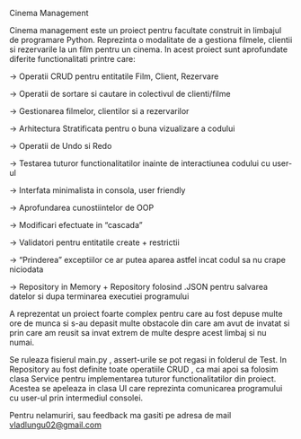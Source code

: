 Cinema Management

Cinema management este un proiect pentru facultate construit in limbajul de programare Python. Reprezinta o modalitate de a gestiona filmele, clientii si rezervarile la un film pentru un cinema. In acest proiect sunt aprofundate diferite functionalitati printre care:

-> Operatii CRUD pentru entitatile Film, Client, Rezervare

-> Operatii de sortare si cautare in colectivul de clienti/filme

-> Gestionarea filmelor, clientilor si a rezervarilor 

-> Arhitectura Stratificata pentru o buna vizualizare a codului

-> Operatii de Undo si Redo

-> Testarea tuturor functionalitatilor inainte de interactiunea codului cu user-ul

-> Interfata minimalista in consola, user friendly

-> Aprofundarea cunostiintelor de OOP

-> Modificari efectuate in “cascada”

-> Validatori pentru entitatile create + restrictii

-> “Prinderea” exceptiilor ce ar putea aparea astfel incat codul sa nu crape niciodata

-> Repository in Memory + Repository folosind .JSON pentru salvarea datelor si dupa terminarea executiei programului

A reprezentat un proiect foarte complex pentru care au fost depuse multe ore de munca si s-au depasit multe obstacole din care am avut de invatat si prin care am reusit sa invat extrem de multe despre acest limbaj si nu numai.

Se ruleaza fisierul main.py , assert-urile se pot regasi in folderul de Test. In Repository au fost definite toate operatiile CRUD , ca mai apoi sa folosim clasa Service pentru implementarea tuturor functionalitatilor din proiect. Acestea se apeleaza in clasa UI care reprezinta comunicarea programului cu user-ul prin intermediul consolei.

Pentru nelamuriri, sau feedback ma gasiti pe adresa de mail        
            vladlungu02@gmail.com                                                                       


